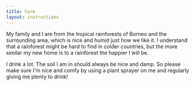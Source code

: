 ```yaml
---
title: Care
layout: instructions
---
```


My family and I are from the tropical rainforests of Borneo and the surrounding area, which is nice and humid just how we like it. I understand that a rainforest might be hard to find in colder countries, but the more similar my new home is to a rainforest the happier I will be.

I drink a lot. The soil I am in should always be nice and damp. So please make sure I'm nice and comfy by using a plant sprayer on me and regularly giving me plenty to drink\!
